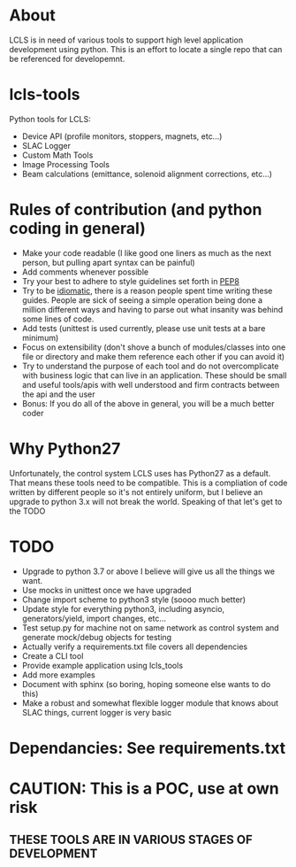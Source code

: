 # About
LCLS is in need of various tools to support high level application development using python.  This is an effort to locate a single repo that can be referenced for developemnt.

# lcls-tools
Python tools for LCLS: 
* Device API (profile monitors, stoppers, magnets, etc...)
* SLAC Logger
* Custom Math Tools
* Image Processing Tools
* Beam calculations (emittance, solenoid alignment corrections, etc...)

# Rules of contribution (and python coding in general)
* Make your code readable (I like good one liners as much as the next person, but pulling apart syntax can be painful)
* Add comments whenever possible
* Try your best to adhere to style guidelines set forth in [PEP8](https://www.python.org/dev/peps/pep-0008/)
* Try to be [idiomatic](https://docs.python-guide.org/writing/style), there is a reason people spent time writing these guides.  People are sick of seeing a simple operation being done a million different ways and having to parse out what insanity was behind some lines of code.
* Add tests (unittest is used currently, please use unit tests at a bare minimum)
* Focus on extensibility (don't shove a bunch of modules/classes into one file or directory and make them reference each other if you can avoid it)
* Try to understand the purpose of each tool and do not overcomplicate with business logic that can live in an application.  These should be small and useful tools/apis with well understood and firm contracts between the api and the user
* Bonus:  If you do all of the above in general, you will be a much better coder

# Why Python27
Unfortunately, the control system LCLS uses has Python27 as a default.  That means these tools need to be compatible.  This is a compliation of code written by different people so it's not entirely uniform, but I believe an upgrade to python 3.x will not break the world.  Speaking of that let's get to the TODO

# TODO
* Upgrade to python 3.7 or above I believe will give us all the things we want.
* Use mocks in unittest once we have upgraded
* Change import scheme to python3 style (soooo much better)
* Update style for everything python3, including asyncio, generators/yield, import changes, etc...
* Test setup.py for machine not on same network as control system and generate mock/debug objects for testing
* Actually verify a requirements.txt file covers all dependencies
* Create a CLI tool
* Provide example application using lcls_tools
* Add more examples
* Document with sphinx (so boring, hoping someone else wants to do this)
* Make a robust and somewhat flexible logger module that knows about SLAC things, current logger is very basic

# Dependancies: See requirements.txt

# CAUTION: This is a POC, use at own risk
## THESE TOOLS ARE IN VARIOUS STAGES OF DEVELOPMENT
